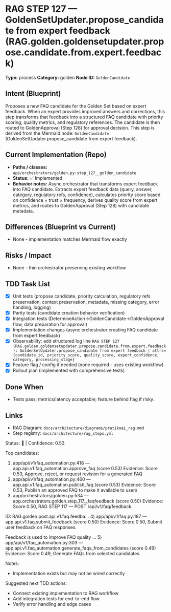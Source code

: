 # RAG STEP 127 — GoldenSetUpdater.propose_candidate from expert feedback (RAG.golden.goldensetupdater.propose.candidate.from.expert.feedback)

**Type:** process
**Category:** golden
**Node ID:** `GoldenCandidate`

## Intent (Blueprint)
Proposes a new FAQ candidate for the Golden Set based on expert feedback. When an expert provides improved answers and corrections, this step transforms that feedback into a structured FAQ candidate with priority scoring, quality metrics, and regulatory references. The candidate is then routed to GoldenApproval (Step 128) for approval decision. This step is derived from the Mermaid node: `GoldenCandidate` (GoldenSetUpdater.propose_candidate from expert feedback).

## Current Implementation (Repo)
- **Paths / classes:** `app/orchestrators/golden.py:step_127__golden_candidate`
- **Status:** ✅ Implemented
- **Behavior notes:** Async orchestrator that transforms expert feedback into FAQ candidate. Extracts expert feedback data (query, answer, category, regulatory refs, confidence), calculates priority score based on confidence × trust × frequency, derives quality score from expert metrics, and routes to GoldenApproval (Step 128) with candidate metadata.

## Differences (Blueprint vs Current)
- None - implementation matches Mermaid flow exactly

## Risks / Impact
- None - thin orchestrator preserving existing workflow

## TDD Task List
- [x] Unit tests (propose candidate, priority calculation, regulatory refs preservation, context preservation, metadata, missing category, error handling, logging)
- [x] Parity tests (candidate creation behavior verification)
- [x] Integration tests (DetermineAction→GoldenCandidate→GoldenApproval flow, data preparation for approval)
- [x] Implementation changes (async orchestrator creating FAQ candidate from expert feedback)
- [x] Observability: add structured log line
  `RAG STEP 127 (RAG.golden.goldensetupdater.propose.candidate.from.expert.feedback): GoldenSetUpdater.propose_candidate from expert feedback | attrs={candidate_id, priority_score, quality_score, expert_confidence, category, processing_stage}`
- [x] Feature flag / config if needed (none required - uses existing workflow)
- [x] Rollout plan (implemented with comprehensive tests)

## Done When
- Tests pass; metrics/latency acceptable; feature behind flag if risky.

## Links
- RAG Diagram: `docs/architecture/diagrams/pratikoai_rag.mmd`
- Step registry: `docs/architecture/rag_steps.yml`


<!-- AUTO-AUDIT:BEGIN -->
Status: 🔌  |  Confidence: 0.53

Top candidates:
1) app/api/v1/faq_automation.py:418 — app.api.v1.faq_automation.approve_faq (score 0.53)
   Evidence: Score 0.53, Approve, reject, or request revision for a generated FAQ
2) app/api/v1/faq_automation.py:460 — app.api.v1.faq_automation.publish_faq (score 0.53)
   Evidence: Score 0.53, Publish an approved FAQ to make it available to users
3) app/orchestrators/golden.py:534 — app.orchestrators.golden.step_117__faqfeedback (score 0.50)
   Evidence: Score 0.50, RAG STEP 117 — POST /api/v1/faq/feedback.

ID: RAG.golden.post.api.v1.faq.feedba...
4) app/api/v1/faq.py:187 — app.api.v1.faq.submit_feedback (score 0.50)
   Evidence: Score 0.50, Submit user feedback on FAQ responses.

Feedback is used to improve FAQ quality ...
5) app/api/v1/faq_automation.py:303 — app.api.v1.faq_automation.generate_faqs_from_candidates (score 0.49)
   Evidence: Score 0.49, Generate FAQs from selected candidates

Notes:
- Implementation exists but may not be wired correctly

Suggested next TDD actions:
- Connect existing implementation to RAG workflow
- Add integration tests for end-to-end flow
- Verify error handling and edge cases
<!-- AUTO-AUDIT:END -->